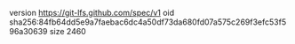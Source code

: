 version https://git-lfs.github.com/spec/v1
oid sha256:84fb64dd5e9a7faebac6dc4a50df73da680fd07a575c269f3efc53f596a30639
size 2460
